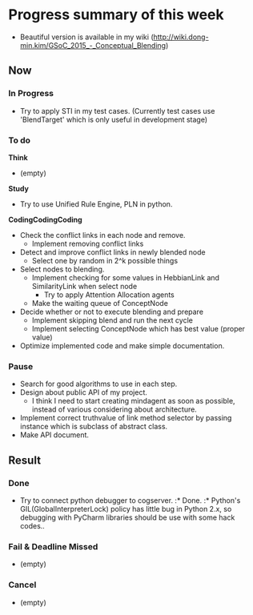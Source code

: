 # Progress summary of this week
* Beautiful version is available in my wiki
 (http://wiki.dong-min.kim/GSoC_2015_-_Conceptual_Blending)

## Now
### In Progress
* Try to apply STI in my test cases. (Currently test cases use 'BlendTarget' 
 which is only useful in development stage)
 
### To do
**Think**
* (empty)

**Study**
* Try to use Unified Rule Engine, PLN in python.

**CodingCodingCoding**
* Check the conflict links in each node and remove.
  * Implement removing conflict links
* Detect and improve conflict links in newly blended node
  * Select one by random in 2^k possible things
* Select nodes to blending.
  * Implement checking for some values in HebbianLink and SimilarityLink when 
 select node
    * Try to apply Attention Allocation agents
  * Make the waiting queue of ConceptNode
* Decide whether or not to execute blending and prepare
  * Implement skipping blend and run the next cycle
  * Implement selecting ConceptNode which has best value (proper value)
* Optimize implemented code and make simple documentation.

### Pause
* Search for good algorithms to use in each step.
* Design about public API of my project.
  * I think I need to start creating mindagent as soon as possible, instead of 
 various considering about architecture.
* Implement correct truthvalue of link method selector by passing instance 
 which is subclass of abstract class.
* Make API document.

## Result
### Done
* Try to connect python debugger to cogserver.
:* Done.
:* Python's GIL(GlobalInterpreterLock) policy has little bug in Python 2.x, so
 debugging with PyCharm libraries should be use with some hack codes..

### Fail & Deadline Missed
* (empty)

### Cancel
* (empty)
